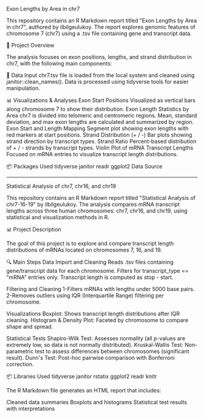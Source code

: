 Exon Lengths by Area in chr7

This repository contains an R Markdown report titled "Exon Lengths by Area in chr7", authored by ilbilgeulukoy. The report explores genomic features of chromosome 7 (chr7) using a .tsv file containing gene and transcript data.

🔬 Project Overview

The analysis focuses on exon positions, lengths, and strand distribution in chr7, with the following main components:

📁 Data Input
chr7.tsv file is loaded from the local system and cleaned using janitor::clean_names().
Data is processed using tidyverse tools for easier manipulation.

📊 Visualizations & Analyses
Exon Start Positions
Visualized as vertical bars along chromosome 7 to show their distribution.
Exon Length Statistics by Area
chr7 is divided into telomeric and centromeric regions.
Mean, standard deviation, and max exon lengths are calculated and summarized by region.
Exon Start and Length Mapping
Segment plot showing exon lengths with red markers at start positions.
Strand Distribution (+ / -)
Bar plots showing strand direction by transcript types.
Strand Ratio
Percent-based distribution of + / - strands by transcript types.
Violin Plot of mRNA Transcript Lengths
Focused on mRNA entries to visualize transcript length distributions.

📦 Packages Used
tidyverse
janitor
readr
ggplot2
Data Source

-----------

Statistical Analysis of chr7, chr16, and chr19

This repository contains an R Markdown report titled "Statistical Analysis of chr7-16-19" by ilbilgeulukoy. The analysis compares mRNA transcript lengths across three human chromosomes: chr7, chr16, and chr19, using statistical and visualization methods in R.

📊 Project Description

The goal of this project is to explore and compare transcript length distributions of mRNAs located on chromosomes 7, 16, and 19.

🔍 Main Steps
Data Import and Cleaning
Reads .tsv files containing gene/transcript data for each chromosome.
Filters for transcript_type == "mRNA" entries only.
Transcript length is computed as stop - start.

Filtering and Cleaning
1-Filters mRNAs with lengths under 5000 base pairs.
2-Removes outliers using IQR (Interquartile Range) filtering per chromosome.

Visualizations
Boxplot: Shows transcript length distributions after IQR cleaning.
Histogram & Density Plot: Faceted by chromosome to compare shape and spread.

Statistical Tests
Shapiro-Wilk Test: Assesses normality (all p-values are extremely low, so data is not normally distributed).
Kruskal-Wallis Test: Non-parametric test to assess differences between chromosomes (significant result).
Dunn's Test: Post-hoc pairwise comparison with Bonferroni correction.


📦 Libraries Used
tidyverse
janitor
rstatix
ggplot2
readr
knitr

The R Markdown file generates an HTML report that includes:

Cleaned data summaries
Boxplots and histograms
Statistical test results with interpretations
